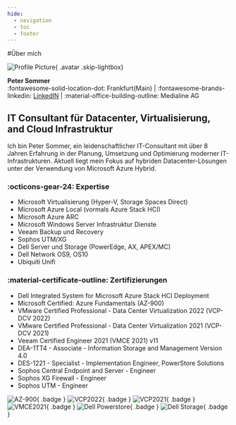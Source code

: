 ```yaml
---
hide:
  - navigation
  - toc
  - footer
---
```


#Über mich

![Profile Picture](images/avatar.jpg){ .avatar .skip-lightbox}

**Peter Sommer** </br>
:fontawesome-solid-location-dot: Frankfurt(Main)
|
:fontawesome-brands-linkedin: [LinkedIN](https://www.linkedin.com/in/peter-sommer-3170a8139/)
|
:material-office-building-outline: Medialine AG

## IT Consultant für **Datacenter**, **Virtualisierung**, and **Cloud Infrastruktur**

Ich bin Peter Sommer, ein leidenschaftlicher IT-Consultant mit über 8 Jahren Erfahrung in der Planung, Umsetzung und Optimierung moderner IT-Infrastrukturen. Aktuell liegt mein Fokus auf hybriden Datacenter-Lösungen unter der Verwendung von Microsoft Azure Hybrid.

### :octicons-gear-24: Expertise

- Microsoft Virtualisierung (Hyper-V, Storage Spaces Direct)
- Microsoft Azure Local (vormals Azure Stack HCI)
- Microsoft Azure ARC
- Microsoft Windows Server Infrastruktur Dienste
- Veeam Backup und Recovery
- Sophos UTM/XG
- Dell Server und Storage (PowerEdge, AX, APEX/MC)
- Dell Network OS9, OS10
- Ubiquiti Unifi


### :material-certificate-outline: Zertifizierungen
- Dell Integrated System for Microsoft Azure Stack HCI Deployment
- Microsoft Certified: Azure Fundamentals (AZ-900)
- VMware Certified Professional - Data Center Virtualization 2022 (VCP-DCV 2022)
- VMware Certified Professional - Data Center Virtualization 2021 (VCP-DCV 2021)
- Veeam Certified Engineer 2021 (VMCE 2021) v11
- DEA-1TT4 - Associate - Information Storage and Management Version 4.0
- DES-1221 - Specialist - Implementation Engineer, PowerStore Solutions
- Sophos Central Endpoint and Server - Engineer
- Sophos XG Firewall - Engineer
- Sophos UTM - Engineer

![AZ-900](images/badges/microsoft-certified-fundamentals-badge.svg){ .badge }
![VCP2022](images/badges/vcp_22.png){ .badge }
![VCP2021](images/badges/vcp_21.png){ .badge }
![VMCE2021](images/badges/vmce_21.png){ .badge }
![Dell Powerstore](images/badges/powerstore.png){ .badge }
![Dell Storage](images/badges/storage.png){ .badge }


